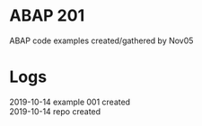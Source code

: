﻿
# ABAP 201

ABAP code examples created/gathered by Nov05

# Logs

2019-10-14 example 001 created    
2019-10-14 repo created   